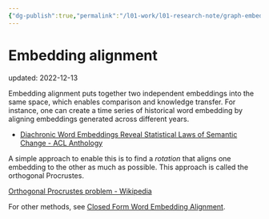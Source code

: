 ```yaml
---
{"dg-publish":true,"permalink":"/l01-work/l01-research-note/graph-embedding/embedding-alignment/","dgPassFrontmatter":true}
---
```



# Embedding alignment
updated: 2022-12-13

Embedding alignment puts together two independent embeddings into the same space, which enables comparison and knowledge transfer. For instance, one can create a time series of historical word embedding by aligning embeddings generated across different years. 

- [Diachronic Word Embeddings Reveal Statistical Laws of Semantic Change - ACL Anthology](https://aclanthology.org/P16-1141/)

A simple approach to enable this is to find a *rotation* that aligns one embedding to the other as much as possible. This approach is called the orthogonal Procrustes. 

[Orthogonal Procrustes problem - Wikipedia](https://en.wikipedia.org/wiki/Orthogonal_Procrustes_problem)

For other methods, see [Closed Form Word Embedding Alignment](https://arxiv.org/abs/1806.01330).

